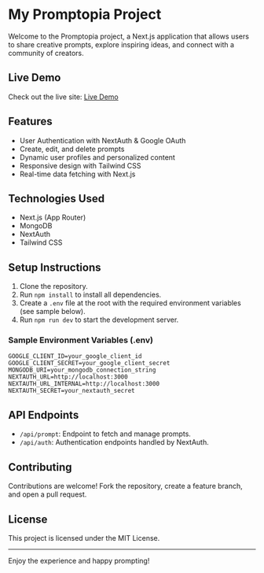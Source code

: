 # My Promptopia Project

Welcome to the Promptopia project, a Next.js application that allows users to share creative prompts, explore inspiring ideas, and connect with a community of creators.

## Live Demo

Check out the live site: [Live Demo](https://your-live-link.com)

## Features

- User Authentication with NextAuth & Google OAuth
- Create, edit, and delete prompts
- Dynamic user profiles and personalized content
- Responsive design with Tailwind CSS
- Real-time data fetching with Next.js

## Technologies Used

- Next.js (App Router)
- MongoDB
- NextAuth
- Tailwind CSS

## Setup Instructions

1. Clone the repository.
2. Run `npm install` to install all dependencies.
3. Create a `.env` file at the root with the required environment variables (see sample below).
4. Run `npm run dev` to start the development server.

### Sample Environment Variables (.env)

```properties
GOOGLE_CLIENT_ID=your_google_client_id
GOOGLE_CLIENT_SECRET=your_google_client_secret
MONGODB_URI=your_mongodb_connection_string
NEXTAUTH_URL=http://localhost:3000
NEXTAUTH_URL_INTERNAL=http://localhost:3000
NEXTAUTH_SECRET=your_nextauth_secret
```

## API Endpoints

- `/api/prompt`: Endpoint to fetch and manage prompts.
- `/api/auth`: Authentication endpoints handled by NextAuth.

## Contributing

Contributions are welcome! Fork the repository, create a feature branch, and open a pull request.

## License

This project is licensed under the MIT License.

---

Enjoy the experience and happy prompting!
